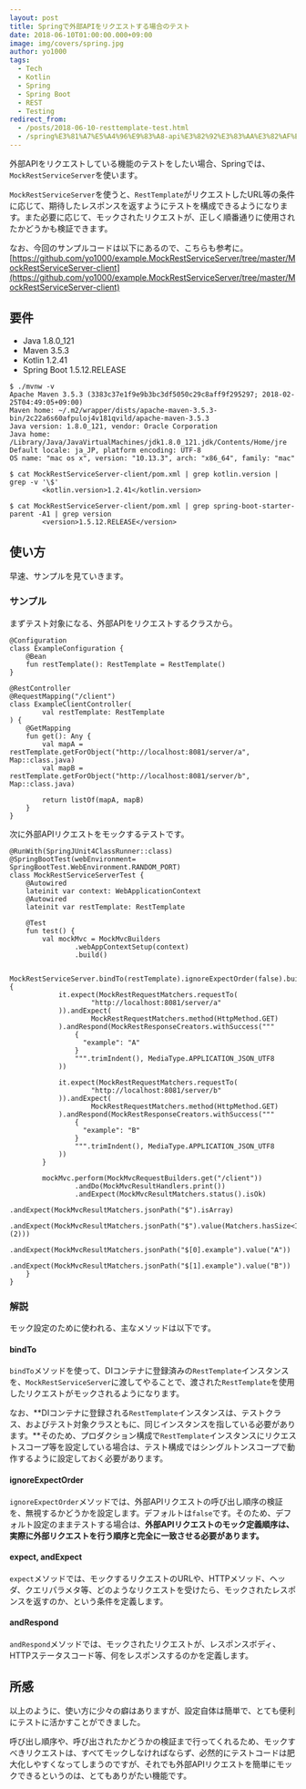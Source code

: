 ```yaml
---
layout: post
title: Springで外部APIをリクエストする場合のテスト
date: 2018-06-10T01:00:00.000+09:00
image: img/covers/spring.jpg
author: yo1000
tags:
  - Tech
  - Kotlin
  - Spring
  - Spring Boot
  - REST
  - Testing
redirect_from:
  - /posts/2018-06-10-resttemplate-test.html
  - /spring%E3%81%A7%E5%A4%96%E9%83%A8-api%E3%82%92%E3%83%AA%E3%82%AF%E3%82%A8%E3%82%B9%E3%83%88%E3%81%99%E3%82%8B%E5%A0%B4%E5%90%88%E3%81%AE%E3%83%86%E3%82%B9%E3%83%88
---
```


外部APIをリクエストしている機能のテストをしたい場合、Springでは、`MockRestServiceServer`を使います。

`MockRestServiceServer`を使うと、`RestTemplate`がリクエストしたURL等の条件に応じて、期待したレスポンスを返すようにテストを構成できるようになります。また必要に応じて、モックされたリクエストが、正しく順番通りに使用されたかどうかも検証できます。

なお、今回のサンプルコードは以下にあるので、こちらも参考に。[https://github.com/yo1000/example.MockRestServiceServer/tree/master/MockRestServiceServer-client](https://github.com/yo1000/example.MockRestServiceServer/tree/master/MockRestServiceServer-client)


## 要件
- Java 1.8.0_121
- Maven 3.5.3
- Kotlin 1.2.41
- Spring Boot 1.5.12.RELEASE

```
$ ./mvnw -v
Apache Maven 3.5.3 (3383c37e1f9e9b3bc3df5050c29c8aff9f295297; 2018-02-25T04:49:05+09:00)
Maven home: ~/.m2/wrapper/dists/apache-maven-3.5.3-bin/2c22a6s60afpuloj4v181qvild/apache-maven-3.5.3
Java version: 1.8.0_121, vendor: Oracle Corporation
Java home: /Library/Java/JavaVirtualMachines/jdk1.8.0_121.jdk/Contents/Home/jre
Default locale: ja_JP, platform encoding: UTF-8
OS name: "mac os x", version: "10.13.3", arch: "x86_64", family: "mac"

$ cat MockRestServiceServer-client/pom.xml | grep kotlin.version | grep -v '\$'
		<kotlin.version>1.2.41</kotlin.version>

$ cat MockRestServiceServer-client/pom.xml | grep spring-boot-starter-parent -A1 | grep version
		<version>1.5.12.RELEASE</version>
```


## 使い方
早速、サンプルを見ていきます。


### サンプル
まずテスト対象になる、外部APIをリクエストするクラスから。

```kotlin{numberLines:true}
@Configuration
class ExampleConfiguration {
    @Bean
    fun restTemplate(): RestTemplate = RestTemplate()
}

@RestController
@RequestMapping("/client")
class ExampleClientController(
        val restTemplate: RestTemplate
) {
    @GetMapping
    fun get(): Any {
        val mapA = restTemplate.getForObject("http://localhost:8081/server/a", Map::class.java)
        val mapB = restTemplate.getForObject("http://localhost:8081/server/b", Map::class.java)

        return listOf(mapA, mapB)
    }
}
```

次に外部APIリクエストをモックするテストです。

```kotlin{numberLines:true}
@RunWith(SpringJUnit4ClassRunner::class)
@SpringBootTest(webEnvironment= SpringBootTest.WebEnvironment.RANDOM_PORT)
class MockRestServiceServerTest {
    @Autowired
    lateinit var context: WebApplicationContext
    @Autowired
    lateinit var restTemplate: RestTemplate

    @Test
    fun test() {
        val mockMvc = MockMvcBuilders
                .webAppContextSetup(context)
                .build()

        MockRestServiceServer.bindTo(restTemplate).ignoreExpectOrder(false).build().let {
            it.expect(MockRestRequestMatchers.requestTo(
                    "http://localhost:8081/server/a"
            )).andExpect(
                    MockRestRequestMatchers.method(HttpMethod.GET)
            ).andRespond(MockRestResponseCreators.withSuccess("""
                {
                  "example": "A"
                }
                """.trimIndent(), MediaType.APPLICATION_JSON_UTF8
            ))

            it.expect(MockRestRequestMatchers.requestTo(
                    "http://localhost:8081/server/b"
            )).andExpect(
                    MockRestRequestMatchers.method(HttpMethod.GET)
            ).andRespond(MockRestResponseCreators.withSuccess("""
                {
                  "example": "B"
                }
                """.trimIndent(), MediaType.APPLICATION_JSON_UTF8
            ))
        }

        mockMvc.perform(MockMvcRequestBuilders.get("/client"))
                .andDo(MockMvcResultHandlers.print())
                .andExpect(MockMvcResultMatchers.status().isOk)
                .andExpect(MockMvcResultMatchers.jsonPath("$").isArray)
                .andExpect(MockMvcResultMatchers.jsonPath("$").value(Matchers.hasSize<Int>(2)))
                .andExpect(MockMvcResultMatchers.jsonPath("$[0].example").value("A"))
                .andExpect(MockMvcResultMatchers.jsonPath("$[1].example").value("B"))
    }
}
```


### 解説
モック設定のために使われる、主なメソッドは以下です。


#### bindTo
`bindTo`メソッドを使って、DIコンテナに登録済みの`RestTemplate`インスタンスを、`MockRestServiceServer`に渡してやることで、渡された`RestTemplate`を使用したリクエストがモックされるようになります。

なお、**DIコンテナに登録される`RestTemplate`インスタンスは、テストクラス、およびテスト対象クラスともに、同じインスタンスを指している必要があります。**そのため、プロダクション構成で`RestTemplate`インスタンスにリクエストスコープ等を設定している場合は、テスト構成ではシングルトンスコープで動作するように設定しておく必要があります。


#### ignoreExpectOrder
`ignoreExpectOrder`メソッドでは、外部APIリクエストの呼び出し順序の検証を、無視するかどうかを設定します。デフォルトは`false`です。そのため、デフォルト設定のままテストする場合は、**外部APIリクエストのモック定義順序は、実際に外部リクエストを行う順序と完全に一致させる必要があります。**


#### expect, andExpect
`expect`メソッドでは、モックするリクエストのURLや、HTTPメソッド、ヘッダ、クエリパラメタ等、どのようなリクエストを受けたら、モックされたレスポンスを返すのか、という条件を定義します。


#### andRespond
`andRespond`メソッドでは、モックされたリクエストが、レスポンスボディ、HTTPステータスコード等、何をレスポンスするのかを定義します。


## 所感
以上のように、使い方に少々の癖はありますが、設定自体は簡単で、とても便利にテストに活かすことができました。

呼び出し順序や、呼び出されたかどうかの検証まで行ってくれるため、モックすべきリクエストは、すべてモックしなければならず、必然的にテストコードは肥大化しやすくなってしまうのですが、それでも外部APIリクエストを簡単にモックできるというのは、とてもありがたい機能です。
